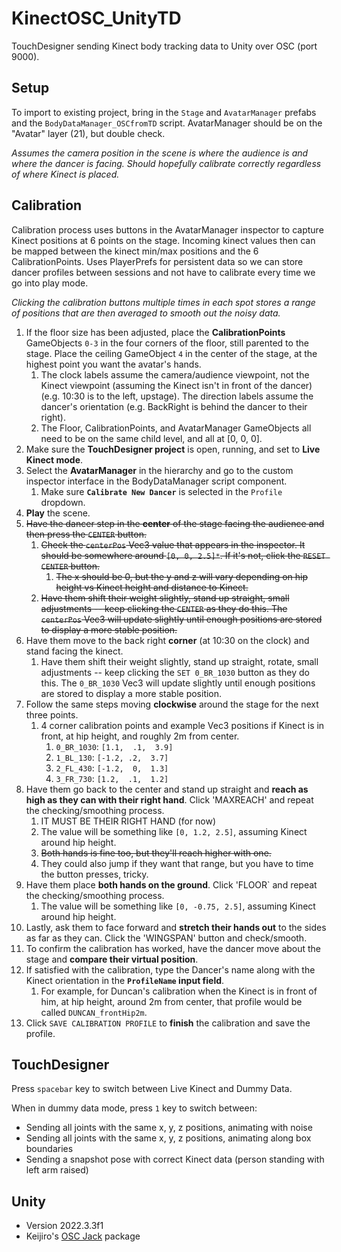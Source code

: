 # KinectOSC_UnityTD

TouchDesigner sending Kinect body tracking data to Unity over OSC (port 9000).

## Setup

To import to existing project, bring in the `Stage` and `AvatarManager` prefabs and the `BodyDataManager_OSCfromTD` script. AvatarManager should be on the "Avatar" layer (21), but double check.

*Assumes the camera position in the scene is where the audience is and where the dancer is facing. Should hopefully calibrate correctly regardless of where Kinect is placed.*

## Calibration

Calibration process uses buttons in the AvatarManager inspector to capture Kinect positions at 6 points on the stage. Incoming kinect values then can be mapped between the kinect min/max positions and the 6 CalibrationPoints. Uses PlayerPrefs for persistent data so we can store dancer profiles between sessions and not have to calibrate every time we go into play mode.

*Clicking the calibration buttons multiple times in each spot stores a range of positions that are then averaged to smooth out the noisy data.*

1) If the floor size has been adjusted, place the **CalibrationPoints** GameObjects `0-3` in the four corners of the floor, still parented to the stage. Place the ceiling GameObject `4` in the center of the stage, at the highest point you want the avatar's hands.
   1) The clock labels assume the camera/audience viewpoint, not the Kinect viewpoint (assuming the Kinect isn't in front of the dancer) (e.g. 10:30 is to the left, upstage). The direction labels assume the dancer's orientation (e.g. BackRight is behind the dancer to their right).
   2) The Floor, CalibrationPoints, and AvatarManager GameObjects all need to be on the same child level, and all at [0, 0, 0].
2) Make sure the **TouchDesigner project** is open, running, and set to **Live Kinect mode**.
3) Select the **AvatarManager** in the hierarchy and go to the custom inspector interface in the BodyDataManager script component.
   1) Make sure **`Calibrate New Dancer`** is selected in the `Profile` dropdown.
4) **Play** the scene.
5) ~~Have the dancer step in the **center** of the stage facing the audience and then press the `CENTER` button.~~
   1) ~~Check the `centerPos` Vec3 value that appears in the inspector. It should be somewhere around `[0, 0, 2.5]*`. If it's not, click the `RESET CENTER` button.~~
      1) ~~The x should be 0, but the y and z will vary depending on hip height vs Kinect height and distance to Kinect.~~
   2) ~~Have them shift their weight slightly, stand up straight, small adjustments -- keep clicking the `CENTER` as they do this. The `centerPos` Vec3 will update slightly until enough positions are stored to display a more stable position.~~
6) Have them move to the back right **corner** (at 10:30 on the clock) and stand facing the kinect.
   1) Have them shift their weight slightly, stand up straight, rotate, small adjustments -- keep clicking the `SET 0_BR_1030` button as they do this. The `0_BR_1030` Vec3 will update slightly until enough positions are stored to display a more stable position.
7) Follow the same steps moving **clockwise** around the stage for the next three points.
   1) 4 corner calibration points and example Vec3 positions if Kinect is in front, at hip height, and roughly 2m from center.
      1) `0_BR_1030`: `[1.1,  .1,  3.9]`
      2) `1_BL_130`:  `[-1.2, .2,  3.7]`
      3) `2_FL_430`:  `[-1.2,  0,  1.3]`
      4) `3_FR_730`:  `[1.2,  .1,  1.2]`
8) Have them go back to the center and stand up straight and **reach as high as they can with their right hand**. Click 'MAXREACH' and repeat the checking/smoothing process.
   1) IT MUST BE THEIR RIGHT HAND (for now)
   2) The value will be something like `[0, 1.2, 2.5]`, assuming Kinect around hip height.
   3) ~~Both hands is fine too, but they'll reach higher with one.~~
   4) They could also jump if they want that range, but you have to time the button presses, tricky.
9) Have them place **both hands on the ground**. Click 'FLOOR` and repeat the checking/smoothing process.
   1) The value will be something like `[0, -0.75, 2.5]`, assuming Kinect around hip height.
10) Lastly, ask them to face forward and **stretch their hands out** to the sides as far as they can. Click the 'WINGSPAN' button and check/smooth.
11) To confirm the calibration has worked, have the dancer move about the stage and **compare their virtual position**.
12) If satisfied with the calibration, type the Dancer's name along with the Kinect orientation in the **`ProfileName` input field**.
    1) For example, for Duncan's calibration when the Kinect is in front of him, at hip height, around 2m from center, that profile would be called `DUNCAN_frontHip2m`.
13) Click `SAVE CALIBRATION PROFILE` to **finish** the calibration and save the profile.

## TouchDesigner

Press `spacebar` key to switch between Live Kinect and Dummy Data.

When in dummy data mode, press `1` key to switch between:

- Sending all joints with the same x, y, z positions, animating with noise
- Sending all joints with the same x, y, z positions, animating along box boundaries
- Sending a snapshot pose with correct Kinect data (person standing with left arm raised)

## Unity

- Version 2022.3.3f1
- Keijiro's [OSC Jack](https://github.com/keijiro/OscJack) package
